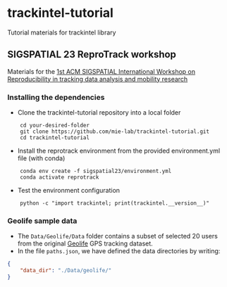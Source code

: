 # trackintel-tutorial
Tutorial materials for trackintel library

## SIGSPATIAL 23 ReproTrack workshop

Materials for the [1st ACM SIGSPATIAL International Workshop on Reproducibility in tracking data analysis and mobility research](https://mie-lab.github.io/reprotrack/)

### Installing the dependencies
- Clone the trackintel-tutorial repository into a local folder
```shell
    cd your-desired-folder
    git clone https://github.com/mie-lab/trackintel-tutorial.git
    cd trackintel-tutorial
```
- Install the reprotrack environment from the provided environment.yml file (with conda)
```shell
    conda env create -f sigspatial23/environment.yml
    conda activate reprotrack
```
- Test the environment configuration
```shell
    python -c "import trackintel; print(trackintel.__version__)"
```

### Geolife sample data 
- The `Data/Geolife/Data` folder contains a subset of selected 20 users from the original [Geolife](https://www.microsoft.com/en-us/download/details.aspx?id=52367) GPS tracking dataset. 
- In the file `paths.json`, we have defined the data directories by writing:

```json
{
    "data_dir": "./Data/geolife/"
}
```
